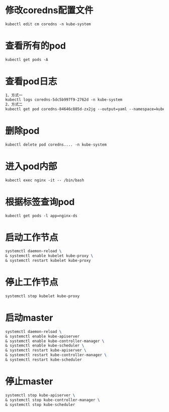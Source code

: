 # 修改coredns配置文件
```tex
kubectl edit cm coredns -n kube-system
```



# 查看所有的pod
```tex
kubectl get pods -A
```



# 查看pod日志
```tex
1、方式一
kubectl logs coredns-5dc5b997f9-2762d -n kube-system
2、方式二
kubectl get pod coredns-84646c885d-zx2jg --output=yaml --namespace=kube-system
```



# 删除pod
```tex
kubectl delete pod coredns.... -n kube-system
```



# 进入pod内部
```tex
kubectl exec nginx -it -- /bin/bash
```



# 根据标签查询pod
```tex
kubectl get pods -l app=nginx-ds
```



# 启动工作节点
```tex
systemctl daemon-reload \
& systemctl enable kubelet kube-proxy \
& systemctl restart kubelet kube-proxy
```


# 停止工作节点
```tex
systemctl stop kubelet kube-proxy
```



# 启动master
```tex
systemctl daemon-reload \
& systemctl enable kube-apiserver 
& systemctl enable kube-controller-manager \ 
& systemctl enable kube-scheduler \
& systemctl restart kube-apiserver \
& systemctl restart kube-controller-manager \
& systemctl restart kube-scheduler
```


# 停止master
```tex
systemctl stop kube-apiserver \
& systemctl stop kube-controller-manager \
& systemctl stop kube-scheduler
```

